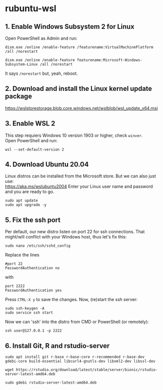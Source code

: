# rubuntu-wsl

## 1. Enable Windows Subsystem 2 for Linux

Open PowerShell as Admin and run:

```
dism.exe /online /enable-feature /featurename:VirtualMachinePlatform /all /norestart

dism.exe /online /enable-feature featurename:Microsoft-Windows-Subsystem-Linux /all /norestart
```

It says `/norestart` but, yeah, reboot.

## 2. Download and install the Linux kernel update package

https://wslstorestorage.blob.core.windows.net/wslblob/wsl_update_x64.msi

## 3. Enable WSL 2

This step requiers Windows 10 version 1903 or higher, check `winver`.  
Open PowerShell and run:
```
wsl --set-default-version 2
```

## 4. Download Ubuntu 20.04

Linux distros can be installed from the Microsoft store. But we can also just use:  
https://aka.ms/wslubuntu2004
Enter your Linux user name and password and you are ready to go.

```
sudo apt update
sudo apt upgrade -y
```

## 5. Fix the ssh port

Per default, our new distro listen on port 22 for ssh connections.
That might/will conflict with your Windows host, thus let's fix this:

```
sudo nano /etc/ssh/sshd_config
```

Replace the lines

```
#port 22
PasswordAuthentication no
```

with

```
port 2222
PasswordAuthentication yes
```

Press `CTRL-X y` to save the changes. Now, (re)start the ssh server:

```
sudo ssh-keygen -A
sudo service ssh start
```
Now we can 'ssh' into the distro from CMD or PowerShell (or remotely):
```
ssh user@127.0.0.1 -p 2222
```

## 6. Install Git, R and rstudio-server

```
sudo apt install git r-base r-base-core r-recommended r-base-dev gdebi-core build-essential libcurl4-gnutls-dev libxml2-dev libssl-dev  

wget https://rstudio.org/download/latest/stable/server/bionic/rstudio-server-latest-amd64.deb  

sudo gdebi rstudio-server-latest-amd64.deb  
```

## 